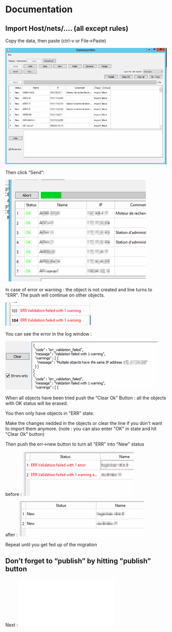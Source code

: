 Documentation
===============

Import Host/nets/…. (all except rules)
--------------------------------------

Copy the data, then paste (ctrl-v or File->Paste)

![paste](img/paste_1.png)

Then click “Send”:

![send](img/send_1.png)

In case of error or warning : the object is not created and line turns to "ERR".
The push will continue on other objects.

![send](img/send_err.png)

You can see the error in the log window : 

![send](img/error_log.png)

When all objects have been tried push the “Clear Ok” Button : all the objects with OK status will be erased.

You then only have objects in "ERR" state.

Make the changes nedded in the objects or clear the line if you don't want to import them anymore.
(note : you can also enter "OK" in state and hit "Clear Ok" button)

Then push the err->new button to turn all "ERR" into "New" status

before : 
![clear_ok_2.png](img/clear_ok_2.png)

after :
![err_to_new.png](img/err_to_new.png)


Repeat until you get fed up of the migration

Don’t forget to “publish” by hitting "publish" button
-----------------------------------------------------


Next : ![import rules](04-import_rules.md)